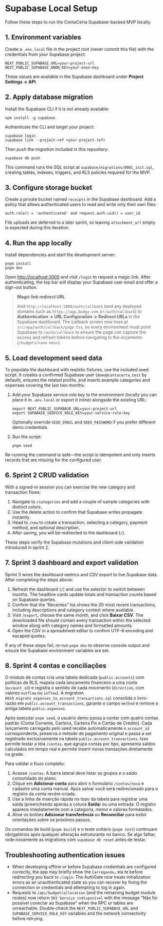 # Supabase Local Setup

Follow these steps to run the ContaCerta Supabase-backed MVP locally.

## 1. Environment variables
Create a `.env.local` file in the project root (never commit this file) with the credentials from your Supabase project:

```
NEXT_PUBLIC_SUPABASE_URL=your-project-url
NEXT_PUBLIC_SUPABASE_ANON_KEY=your-anon-key
```

These values are available in the Supabase dashboard under **Project Settings → API**.

## 2. Apply database migration
Install the Supabase CLI if it is not already available:

```
npm install -g supabase
```

Authenticate the CLI and target your project:

```
supabase login
supabase link --project-ref <your-project-ref>
```

Then push the migration included in this repository:

```
supabase db push
```

This command runs the SQL script at `supabase/migrations/0001_init.sql`, creating tables, indexes, triggers, and RLS policies required for the MVP.

## 3. Configure storage bucket
Create a private bucket named `receipts` in the Supabase dashboard. Add a policy that allows authenticated users to read and write only their own files:

```
auth.role() = 'authenticated' and request.auth.uid() = user_id
```

File uploads are deferred to a later sprint, so leaving `attachment_url` empty is expected during this iteration.

## 4. Run the app locally
Install dependencies and start the development server:

```
pnpm install
pnpm dev
```

Open [http://localhost:3000](http://localhost:3000) and visit `/login` to request a magic link. After authenticating, the top bar will display your Supabase user email and offer a sign-out button.

> **Magic link redirect URL**
>
> Add `http://localhost:3000/auth/callback` (and any deployed domains such as `https://app.budgy.com.br/auth/callback`) to **Authentication → URL Configuration → Redirect URLs** in the Supabase dashboard. The callback screen now lives at `src/app/auth/callback/page.tsx`, so every environment must point Supabase to `/auth/callback` to ensure the page can capture the access and refresh tokens before navigating to the orçamento (`/budgets/<ano-mes>`).

## 5. Load development seed data

To populate the dashboard with realistic fixtures, use the included seed script. It creates a confirmed Supabase user (`demo@contacerta.test` by default), ensures the related profile, and inserts example categories and expenses covering the last two months.

1. Add your Supabase service role key to the environment (locally you can place it in `.env.local` or export it inline) alongside the existing URL:

   ```
   export NEXT_PUBLIC_SUPABASE_URL=your-project-url
   export SUPABASE_SERVICE_ROLE_KEY=your-service-role-key
   ```

   Optionally override `SEED_EMAIL` and `SEED_PASSWORD` if you prefer different demo credentials.

2. Run the script:

   ```
   pnpm seed
   ```

Re-running the command is safe—the script is idempotent and only inserts records that are missing for the configured user.

## 6. Sprint 2 CRUD validation

With a signed-in session you can exercise the new category and transaction flows:

1. Navigate to `/categories` and add a couple of sample categories with distinct colors.
2. Use the delete action to confirm that Supabase writes propagate instantly.
3. Head to `/new` to create a transaction, selecting a category, payment method, and optional description.
4. After saving, you will be redirected to the dashboard (`/`).

These steps verify the Supabase mutations and client-side validation introduced in sprint 2.

## 7. Sprint 3 dashboard and export validation

Sprint 3 wires the dashboard metrics and CSV export to live Supabase data. After completing the steps above:

1. Refresh the dashboard (`/`) and use the selector to switch between months. The headline cards update totals and transaction counts based on Supabase queries.
2. Confirm that the “Recentes” list shows the 20 most recent transactions, including descriptions and category context where available.
3. Visit `/export`, choose the same month, and click **Baixar CSV**. The downloaded file should contain every transaction within the selected window along with category names and formatted amounts.
4. Open the CSV in a spreadsheet editor to confirm UTF-8 encoding and escaped quotes.

If any of these steps fail, re-run `pnpm dev` to observe console output and ensure the Supabase environment variables are set.

## 8. Sprint 4 contas e conciliações

O módulo de contas cria uma tabela dedicada (`public.accounts`) com políticas de RLS, mapeia cada lançamento financeiro a uma
conta (`account_id`) e registra o sentido de cada movimento (`direction`, com valores `outflow` ou `inflow`). A migration
`0019_migrate_expenses_to_account_transactions.sql` consolida o livro-razão em `public.account_transactions`, garante o campo
`method` e remove a antiga tabela `public.expenses`.

Após executar `pnpm seed`, o usuário demo passa a contar com quatro contas padrão (Conta Corrente, Carteira, Carteira Pix e
Cartão de Crédito). Cada lançamento carregado pelo seed recebe automaticamente o `account_id` correspondente, preserva o método
de pagamento original e passa a ser registrado exclusivamente na tabela `public.account_transactions`. Isso permite testar a
tela `/contas`, que agrupa contas por tipo, apresenta saldos calculados em tempo real e permite inserir novas transações
diretamente na grade.

Para validar o fluxo completo:

1. Acesse `/contas`. A barra lateral deve listar os grupos e o saldo consolidado do plano.
2. Clique em **Adicionar conta** para abrir o formulário `/contas/nova` e cadastre uma conta manual. Após salvar você será
   redirecionado para o registro da conta recém-criada.
3. Use a linha de inserção rápida no topo da tabela para registrar uma saída (preenchendo apenas a coluna **Saída**) ou uma
   entrada. O registro aparece imediatamente com a categoria, memo e valores formatados.
4. Ative os botões **Adicionar transferência** ou **Reconciliar** para exibir orientações sobre os próximos passos.

Os comandos de build (`pnpm build`) e o teste unitário (`pnpm test`) continuam obrigatórios após qualquer alteração estruturante
no banco. Se algo falhar, rode novamente as migrations com `supabase db reset` antes de testar.

## Troubleshooting authentication issues

- When developing offline or before Supabase credentials are configured correctly, the app may briefly show the `Carregando…` sta
  te before redirecting you back to `/login`. The AuthGate now treats initialization errors as an unauthenticated state so you can
  recover by fixing the connection or credentials and attempting to log in again.
- Requests to `/api/budget/allocation` (and the remaining budget module routes) now return `503 Serviço indisponível` with the message
  "Não foi possível conectar ao Supabase" when the RPC or tables are unreachable. Double-check the `NEXT_PUBLIC_SUPABASE_URL` and
  `SUPABASE_SERVICE_ROLE_KEY` variables and the network connectivity before retrying.

